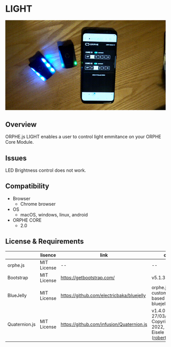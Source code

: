 # LIGHT
![teaser](./teaser.gif)
## Overview
ORPHE.js LIGHT enables a user to control light emmitance on your ORPHE Core Module. 

## Issues
LED Brightness control does not work.

## Compatibility
  * Browser
    * Chrome browser
  * OS
    * macOS, windows, linux, android
  * ORPHE CORE
    * 2.0

## License & Requirements
|  | lisence | link | option | 
| - | - | - | - |
| orphe.js | MIT License  | -- |  -- |
| Bootstrap | MIT License | https://getbootstrap.com/ | v5.1.3 |
| BlueJelly | MIT License | https://github.com/electricbaka/bluejelly |  orphe.js is a customized file based on bluejelly.js | 
| Quaternion.js | MIT License | https://github.com/infusion/Quaternion.js |  v1.4.0 27/03/2022, Copyright (c) 2022, Robert Eisele (robert@xarg.org) |